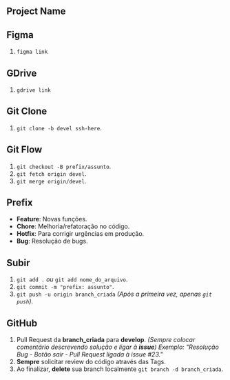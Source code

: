 ## Project Name

## Figma

1. `figma link`

## GDrive

1. `gdrive link`

## Git Clone

1.  `git clone -b devel ssh-here`.

## Git Flow

1.  `git checkout -B prefix/assunto`.
2.  `git fetch origin devel`.
3.  `git merge origin/devel`.

## Prefix

- **Feature**: Novas funções.
- **Chore**: Melhoria/refatoração no código.
- **Hotfix**: Para corrigir urgências em produção.
- **Bug**: Resolução de bugs.

## Subir

1.  `git add .` _ou_ `git add nome_do_arquivo`.
2.  `git commit -m "prefix: assunto"`.
3.  `git push -u origin branch_criada` _(Após a primeira vez, apenas `git push`)_.

## GitHub

1.  Pull Request da **branch_criada** para **develop**. _(Sempre colocar comentário descrevendo solução e ligar à **issue**)_
    _Exemplo: "Resolução Bug - Botão sair - Pull Request ligada à issue #23."_
2.  **Sempre** solicitar review do código através das Tags.
3.  Ao finalizar, **delete** sua branch localmente `git branch -d branch_criada`.

